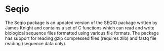# Seqio

The Seqio package is an updated version of the SEQIO package written by James Knight and contains a set of C functions which can read and write biological sequence files formatted using various file formats. The package has support for reading gzip compressed files (requires zlib) and fastq file reading (sequence data only).



